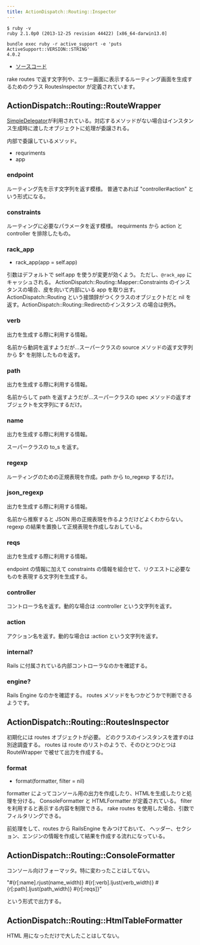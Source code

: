 ```yaml
---
title: ActionDispatch::Routing::Inspector
---
```


```
$ ruby -v
ruby 2.1.0p0 (2013-12-25 revision 44422) [x86_64-darwin13.0]
```

```
bundle exec ruby -r active_support -e 'puts ActiveSupport::VERSION::STRING'
4.0.2
```

* [ソースコード](https://github.com/rails/rails/blob/4-0-stable/actionpack/lib/action_dispatch/routing/inspector.rb)

rake routes で返す文字列や、エラー画面に表示するルーティング画面を生成するためのクラス RoutesInspector が定義されています。


ActionDispatch::Routing::RouteWrapper
--------------------------------------------------------------------------------

[SimpleDelegator](http://rurema.clear-code.com/2.1.0/class/SimpleDelegator.html)が利用されている。対応するメソッドがない場合はインスタンス生成時に渡したオブジェクトに処理が委譲される。

内部で委譲しているメソッド。

* requriments
* app

### endpoint

ルーティング先を示す文字列を返す模様。
普通であれば "controller#action" という形式になる。


### constraints

ルーティングに必要なパラメータを返す模様。
requirments から action と controller を排除したもの。


### rack_app

* rack_app(app = self.app)

引数はデフォルトで self.app を使うが変更が効くよう。
ただし、`@rack_app` にキャッシュされる。
ActionDispatch::Routing::Mapper::Constraints のインスタンスの場合、皮を向いて内部にいる app を取り出す。
ActionDispatch::Routing という接頭辞がつくクラスのオブジェクトだと nil を返す。ActionDispatch::Routing::Redirectのインスタンス の場合は例外。


### verb

出力を生成する際に利用する情報。

名前から動詞を返すようだが…スーパークラスの source メソッドの返す文字列から $^ を削除したものを返す。

### path

出力を生成する際に利用する情報。

名前からして path を返すようだが…スーパークラスの spec メソッドの返すオブジェクトを文字列にするだけ。

### name

出力を生成する際に利用する情報。

スーパークラスの to_s を返す。

### regexp

ルーティングのための正規表現を作成。path から to_regexp するだけ。

### json_regexp

出力を生成する際に利用する情報。

名前から推察すると JSON 用の正規表現を作るようだけどよくわからない。
regexp の結果を置換して正規表現を作成しなおしている。

### reqs

出力を生成する際に利用する情報。

endpoint の情報に加えて constraints の情報を組合せて、リクエストに必要なものを表現する文字列を生成する。


### controller

コントローラ名を返す。動的な場合は :controller という文字列を返す。


### action

アクション名を返す。動的な場合は :action という文字列を返す。

### internal?

Rails に付属されている内部コントローラなのかを確認する。

### engine?

Rails Engine なのかを確認する。 routes メソッドをもつかどうかで判断できるようです。


ActionDispatch::Routing::RoutesInspector
--------------------------------------------------------------------------------

初期化には routes オブジェクトが必要。
どのクラスのインスタンスを渡すのは別途調査する。
routes は route のリストのようで、そのひとつひとつは RouteWrapper で被せて出力を作成する。

### format

* format(formatter, filter = nil)

formatter によってコンソール用の出力を作成したり、HTMLを生成したりと処理を分ける。
ConsoleFormatter と HTMLFormatter が定義されている。
filter を利用すると表示する内容を制限できる。
rake routes を使用した場合、引数でフィルタリングできる。

前処理をして、routes から RailsEngine をみつけておいて、
ヘッダー、セクション、エンジンの情報を作成して結果を作成する流れになっている。

ActionDispatch::Routing::ConsoleFormatter
--------------------------------------------------------------------------------

コンソール向けフォーマッタ。特に変わったことはしてない。

"#{r[:name].rjust(name_width)} #{r[:verb].ljust(verb_width)} #{r[:path].ljust(path_width)} #{r[:reqs]}"

という形式で出力する。

ActionDispatch::Routing::HtmlTableFormatter
--------------------------------------------------------------------------------

HTML 用になっただけで大したことはしてない。
